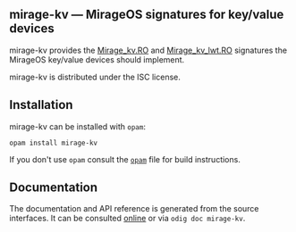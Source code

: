 ## mirage-kv — MirageOS signatures for key/value devices

mirage-kv provides the [Mirage_kv.RO][ro] and [Mirage_kv_lwt.RO][ro-lwt]
signatures the MirageOS key/value devices should implement.

mirage-kv is distributed under the ISC license.

[ro]: http://docs.mirage.io/mirage-kv/Mirage_kv/module-type-RO/index.html
[ro-lwt]: http://docs.mirage.io/mirage-kv-lwt/Mirage_kv_lwt/module-type-RO/index.html

## Installation

mirage-kv can be installed with `opam`:

    opam install mirage-kv

If you don't use `opam` consult the [`opam`](opam) file for build
instructions.

## Documentation

The documentation and API reference is generated from the source
interfaces. It can be consulted [online][doc] or via `odig doc
mirage-kv`.

[doc]: http://docs.mirage.io/mirage-kv/

